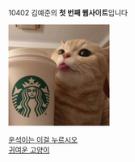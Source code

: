 10402 김예준의 <strong>첫 번째 웹사이트</strong>입니다

<img src="cat2.jpg" width="200">

<a href="https://ye-zun.github.io/first/1.html">운석이는 이걸 누르시오</a><br><a href="https://www.fmkorea.com/1713887805">귀여운 고양이</a>

